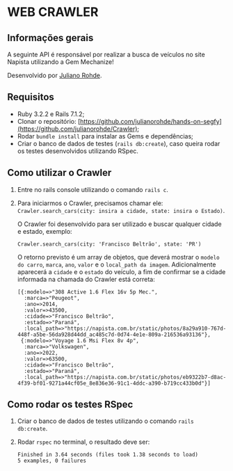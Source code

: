 # WEB CRAWLER
## Informações gerais

A seguinte API é responsável por realizar a busca de veículos no site Napista utilizando a Gem Mechanize!

Desenvolvido por [Juliano Rohde](https://github.com/julianorohde).

## Requisitos

* Ruby 3.2.2 e Rails 7.1.2;
* Clonar o repositório: [https://github.com/julianorohde/hands-on-segfy](https://github.com/julianorohde/Crawler);
* Rodar `bundle install` para instalar as Gems e dependências;
* Criar o banco de dados de testes (`rails db:create`), caso queira rodar os testes desenvolvidos utilizando RSpec.

## Como utilizar o Crawler
1. Entre no rails console utilizando o comando `rails c`.
2. Para iniciarmos o Crawler, precisamos chamar ele: `Crawler.search_cars(city: insira a cidade, state: insira o Estado)`.

   O Crawler foi desenvolvido para ser utilizado e buscar qualquer cidade e estado, exemplo:

       Crawler.search_cars(city: 'Francisco Beltrão', state: 'PR')

   O retorno previsto é um array de objetos, que deverá mostrar o `modelo do carro`, `marca`, `ano`, `valor` e o `local_path da imagem`. Adicionalmente aparecerá a `cidade` e o `estado` do veículo, a fim de confirmar se a cidade informada na chamada do Crawler está correta:

      ```
      [{:modelo=>"308 Active 1.6 Flex 16v 5p Mec.",
        :marca=>"Peugeot",
        :ano=>2014,
        :valor=>43500,
        :cidade=>"Francisco Beltrão",
        :estado=>"Paraná",
        :local_path=>"https://napista.com.br/static/photos/8a29a910-767d-448f-a5be-56da928d44dd_ac485c7d-0d74-4e1e-809a-216536a93136"},
       {:modelo=>"Voyage 1.6 Msi Flex 8v 4p",
        :marca=>"Volkswagen",
        :ano=>2022,
        :valor=>63500,
        :cidade=>"Francisco Beltrão",
        :estado=>"Paraná",
        :local_path=>"https://napista.com.br/static/photos/eb9322b7-d8ac-4f39-bf01-9271a44cf05e_8e836e36-91c1-4ddc-a390-b719cc433b0d"}]
      ```

## Como rodar os testes RSpec
1. Criar o banco de dados de testes utilizando o comando `rails db:create`.
2. Rodar `rspec` no terminal, o resultado deve ser:

   ```
   Finished in 3.64 seconds (files took 1.38 seconds to load)
   5 examples, 0 failures
   ```
### 
